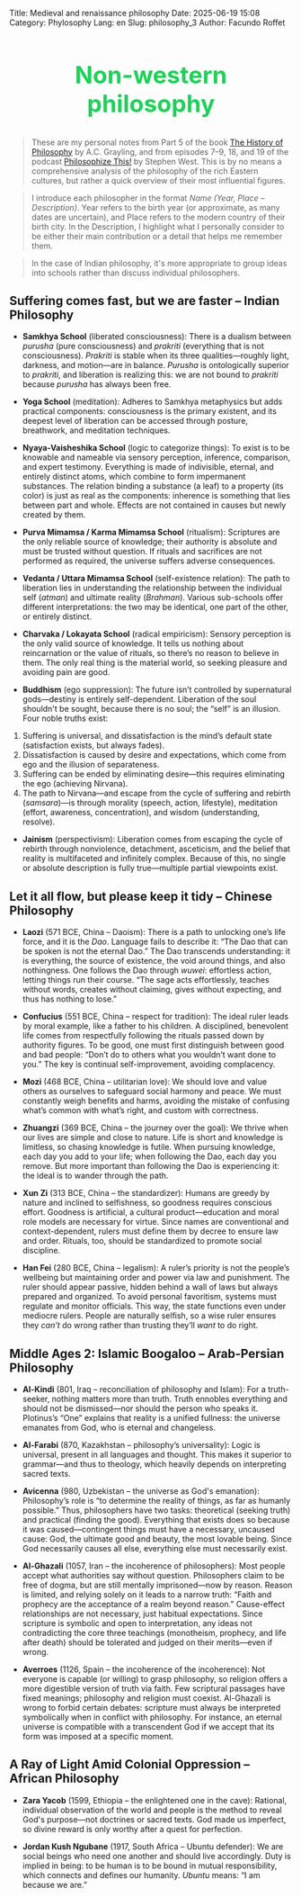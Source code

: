 Title: Medieval and renaissance philosophy
Date: 2025-06-19 15:08
Category: Phylosophy
Lang: en
Slug: philosophy_3
Author: Facundo Roffet

<!-- Hide default title -->
<style> h1.entry-title, h1.post-title, h1.title, h1:first-of-type {display: none;} </style>
<!-- Add custom title -->
<h2 style="text-align: center; font-size: 3em; color: rgba(12, 205, 76, 0.927);">Non-western philosophy</h2>

<!---------------------------------------------------------------------------->

> These are my personal notes from Part 5 of the book [The History of Philosophy](https://www.google.com.ar/books/edition/The_History_of_Philosophy/tkvRvQEACAAJ?hl=es-419) by A.C. Grayling, and from episodes 7–9, 18, and 19 of the podcast [Philosophize This!](https://open.spotify.com/show/2Shpxw7dPoxRJCdfFXTWLE) by Stephen West. This is by no means a comprehensive analysis of the philosophy of the rich Eastern cultures, but rather a quick overview of their most influential figures.

> I introduce each philosopher in the format *Name (Year, Place – Description)*. Year refers to the birth year (or approximate, as many dates are uncertain), and Place refers to the modern country of their birth city. In the Description, I highlight what I personally consider to be either their main contribution or a detail that helps me remember them.

> In the case of Indian philosophy, it's more appropriate to group ideas into schools rather than discuss individual philosophers.

<!---------------------------------------------------------------------------->

## Suffering comes fast, but we are faster – Indian Philosophy

* **Samkhya School** (liberated consciousness): There is a dualism between *purusha* (pure consciousness) and *prakriti* (everything that is not consciousness). *Prakriti* is stable when its three qualities—roughly light, darkness, and motion—are in balance. *Purusha* is ontologically superior to *prakriti*, and liberation is realizing this: we are not bound to *prakriti* because *purusha* has always been free.

* **Yoga School** (meditation): Adheres to Samkhya metaphysics but adds practical components: consciousness is the primary existent, and its deepest level of liberation can be accessed through posture, breathwork, and meditation techniques.

* **Nyaya-Vaisheshika School** (logic to categorize things): To exist is to be knowable and nameable via sensory perception, inference, comparison, and expert testimony. Everything is made of indivisible, eternal, and entirely distinct atoms, which combine to form impermanent substances. The relation binding a substance (a leaf) to a property (its color) is just as real as the components: inherence is something that lies between part and whole. Effects are not contained in causes but newly created by them.

* **Purva Mimamsa / Karma Mimamsa School** (ritualism): Scriptures are the only reliable source of knowledge; their authority is absolute and must be trusted without question. If rituals and sacrifices are not performed as required, the universe suffers adverse consequences.

* **Vedanta / Uttara Mimamsa School** (self-existence relation): The path to liberation lies in understanding the relationship between the individual self (*atman*) and ultimate reality (*Brahman*). Various sub-schools offer different interpretations: the two may be identical, one part of the other, or entirely distinct.

* **Charvaka / Lokayata School** (radical empiricism): Sensory perception is the only valid source of knowledge. It tells us nothing about reincarnation or the value of rituals, so there’s no reason to believe in them. The only real thing is the material world, so seeking pleasure and avoiding pain are good.

* **Buddhism** (ego suppression): The future isn’t controlled by supernatural gods—destiny is entirely self-dependent. Liberation of the soul shouldn't be sought, because there is no soul; the “self” is an illusion. Four noble truths exist:
1. Suffering is universal, and dissatisfaction is the mind’s default state (satisfaction exists, but always fades).
2. Dissatisfaction is caused by desire and expectations, which come from ego and the illusion of separateness.
3. Suffering can be ended by eliminating desire—this requires eliminating the ego (achieving Nirvana).
4. The path to Nirvana—and escape from the cycle of suffering and rebirth (*samsara*)—is through morality (speech, action, lifestyle), meditation (effort, awareness, concentration), and wisdom (understanding, resolve).

* **Jainism** (perspectivism): Liberation comes from escaping the cycle of rebirth through nonviolence, detachment, asceticism, and the belief that reality is multifaceted and infinitely complex. Because of this, no single or absolute description is fully true—multiple partial viewpoints exist.

<!---------------------------------------------------------------------------->

## Let it all flow, but please keep it tidy – Chinese Philosophy

* **Laozi** (571 BCE, China – Daoism): There is a path to unlocking one’s life force, and it is the *Dao*. Language fails to describe it: “The Dao that can be spoken is not the eternal Dao.” The Dao transcends understanding: it is everything, the source of existence, the void around things, and also nothingness. One follows the Dao through *wuwei*: effortless action, letting things run their course. “The sage acts effortlessly, teaches without words, creates without claiming, gives without expecting, and thus has nothing to lose.”

* **Confucius** (551 BCE, China – respect for tradition): The ideal ruler leads by moral example, like a father to his children. A disciplined, benevolent life comes from respectfully following the rituals passed down by authority figures. To be good, one must first distinguish between good and bad people: “Don’t do to others what you wouldn’t want done to you.” The key is continual self-improvement, avoiding complacency.

* **Mozi** (468 BCE, China – utilitarian love): We should love and value others as ourselves to safeguard social harmony and peace. We must constantly weigh benefits and harms, avoiding the mistake of confusing what’s common with what’s right, and custom with correctness.

* **Zhuangzi** (369 BCE, China – the journey over the goal): We thrive when our lives are simple and close to nature. Life is short and knowledge is limitless, so chasing knowledge is futile. When pursuing knowledge, each day you add to your life; when following the Dao, each day you remove. But more important than following the Dao is experiencing it: the ideal is to wander through the path.

* **Xun Zi** (313 BCE, China – the standardizer): Humans are greedy by nature and inclined to selfishness, so goodness requires conscious effort. Goodness is artificial, a cultural product—education and moral role models are necessary for virtue. Since names are conventional and context-dependent, rulers must define them by decree to ensure law and order. Rituals, too, should be standardized to promote social discipline.

* **Han Fei** (280 BCE, China – legalism): A ruler’s priority is not the people’s wellbeing but maintaining order and power via law and punishment. The ruler should appear passive, hidden behind a wall of laws but always prepared and organized. To avoid personal favoritism, systems must regulate and monitor officials. This way, the state functions even under mediocre rulers. People are naturally selfish, so a wise ruler ensures they *can’t* do wrong rather than trusting they’ll *want* to do right.

<!---------------------------------------------------------------------------->

## Middle Ages 2: Islamic Boogaloo – Arab-Persian Philosophy

* **Al-Kindi** (801, Iraq – reconciliation of philosophy and Islam): For a truth-seeker, nothing matters more than truth. Truth ennobles everything and should not be dismissed—nor should the person who speaks it. Plotinus’s “One” explains that reality is a unified fullness: the universe emanates from God, who is eternal and changeless.

* **Al-Farabi** (870, Kazakhstan – philosophy’s universality): Logic is universal, present in all languages and thought. This makes it superior to grammar—and thus to theology, which heavily depends on interpreting sacred texts.

* **Avicenna** (980, Uzbekistan – the universe as God's emanation): Philosophy’s role is “to determine the reality of things, as far as humanly possible.” Thus, philosophers have two tasks: theoretical (seeking truth) and practical (finding the good). Everything that exists does so because it was caused—contingent things must have a necessary, uncaused cause: God, the ultimate good and beauty, the most lovable being. Since God necessarily causes all else, everything else must necessarily exist.

* **Al-Ghazali** (1057, Iran – the incoherence of philosophers): Most people accept what authorities say without question. Philosophers claim to be free of dogma, but are still mentally imprisoned—now by reason. Reason is limited, and relying solely on it leads to a narrow truth: “Faith and prophecy are the acceptance of a realm beyond reason.” Cause-effect relationships are not necessary, just habitual expectations. Since scripture is symbolic and open to interpretation, any ideas not contradicting the core three teachings (monotheism, prophecy, and life after death) should be tolerated and judged on their merits—even if wrong.

* **Averroes** (1126, Spain – the incoherence of the incoherence): Not everyone is capable (or willing) to grasp philosophy, so religion offers a more digestible version of truth via faith. Few scriptural passages have fixed meanings; philosophy and religion must coexist. Al-Ghazali is wrong to forbid certain debates: scripture must always be interpreted symbolically when in conflict with philosophy. For instance, an eternal universe is compatible with a transcendent God if we accept that its form was imposed at a specific moment.

<!---------------------------------------------------------------------------->

## A Ray of Light Amid Colonial Oppression – African Philosophy

* **Zara Yacob** (1599, Ethiopia – the enlightened one in the cave): Rational, individual observation of the world and people is the method to reveal God's purpose—not doctrines or sacred texts. God made us imperfect, so divine reward is only worthy after a quest for perfection.

* **Jordan Kush Ngubane** (1917, South Africa – Ubuntu defender): We are social beings who need one another and should live accordingly. Duty is implied in being: to be human is to be bound in mutual responsibility, which connects and defines our humanity. *Ubuntu* means: “I am because we are.”